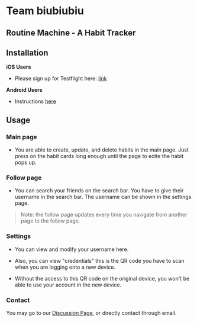 # Team biubiubiu
## Routine Machine - A Habit Tracker

## Installation

**iOS Users**

- Please sign up for Testflight here: [link](https://docs.google.com/spreadsheets/d/1-zMhZL8w55OIFNBshqhSUi14C8_j25JvNkyCMzsdyfI/edit?usp=sharing)

**Android Users**

- Instructions [here](https://github.com/cs188-software-design-security-w20/routine-machine/blob/master/Routine-Machine/README.md)

## Usage
### Main page
- You are able to create, update, and delete habits in the main page. Just press on the habit cards long enough until the page to edite the habit pops up. 

### Follow page 
- You can search your friends on the search bar. You have to give their username in the search bar. The username can be shown in the settings page. 

> Note: the follow page updates every time you navigate from another page to the follow page.

### Settings 
- You can view and modify your username here. 

- Also, you can view "credentials" this is the QR code you have to scan when you are logging onto a new device. 

- Without the access to this QR code on the original device, you won't be able to use your account in the new device. 

### Contact
You may go to our [Discussion Page](https://github.com/cs188-software-design-security-w20/routine-machine/issues/144), or directly contact through email.
